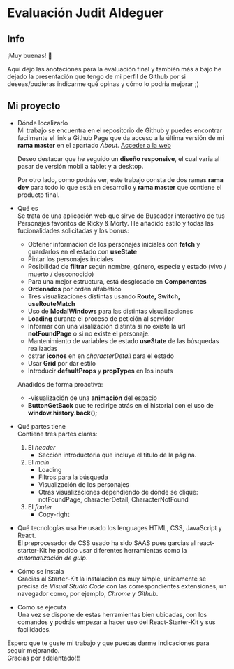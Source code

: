 # Evaluación Judit Aldeguer

## Info

¡Muy buenas! 👋

Aqui dejo las anotaciones para la evaluación final y también más a bajo he dejado la presentación que tengo de mi perfil de Github por si deseas/pudieras indicarme qué opinas y cómo lo podría mejorar ;)

## Mi proyecto

- Dónde localizarlo  
   Mi trabajo se encuentra en el repositorio de Github y puedes encontrar facilmente el link a Github Page que da acceso a la última versión de mi **rama master** en el apartado _About_. [Acceder a la web](http://beta.adalab.es/modulo-3-evaluacion-final-JuditAldeguer/)

  Deseo destacar que he seguido un **diseño responsive**, el cual varia al pasar de versión mobil a tablet y a desktop.

  Por otro lado, como podrás ver, este trabajo consta de dos ramas **rama dev** para todo lo que está en desarrollo y **rama master** que contiene el producto final.

- Qué es  
  Se trata de una aplicación web que sirve de Buscador interactivo de tus Personajes favoritos de Ricky & Morty. He añadido estilo y todas las fucionalidades solicitadas y los bonus:

  - Obtener información de los personajes iniciales con **fetch** y guardarlos en el estado con **useState**
  - Pintar los personajes iniciales
  - Posibilidad de **filtrar** según nombre, género, especie y estado (vivo / muerto / desconocido)
  - Para una mejor estructura, está desglosado en **Componentes**
  - **Ordenados** por orden alfabético
  - Tres visualizaciones distintas usando **Route, Switch, useRouteMatch**
  - Uso de **ModalWindows** para las distintas visualizaciones
  - **Loading** durante el proceso de petición al servidor
  - Informar con una visalización distinta si no existe la url **notFoundPage** o si no existe el personaje.
  - Mantenimiento de variables de estado **useState** de las búsquedas realizadas
  - ostrar **iconos** en en _characterDetail_ para el estado
  - Usar **Grid** por dar estilo
  - Introducir **defaultProps** y **propTypes** en los inputs

  Añadidos de forma proactiva:

  - -visualización de una **animación** del espacio
  - **ButtonGetBack** que te redirige atrás en el historial con el uso de **window.history.back();**

- Qué partes tiene  
  Contiene tres partes claras:

  1. El _header_
     - Sección introductoria que incluye el título de la página.
  2. El _main_
     - Loading
     - Filtros para la búsqueda
     - Visualización de los personajes
     - Otras visualizaciones dependiendo de dónde se clique: notFoundPage, characterDetail, CharacterNotFound
  3. El _footer_
     - Copy-right

- Qué tecnologías usa
  He usado los lenguages HTML, CSS, JavaScript y React.  
  El preprocesador de CSS usado ha sido SAAS pues garcias al react-starter-Kit he podido usar diferentes herramientas como la _automatización de gulp_.

- Cómo se instala  
  Gracias al Starter-Kit la instalación es muy simple, únicamente se precisa de _Visual Studio Code_ con las correspondientes extensiones, un navegador como, por ejemplo, _Chrome_ y _Github_.

- Cómo se ejecuta  
  Una vez se dispone de estas herramientas bien ubicadas, con los comandos <npm install> y <npm start> podrás empezar a hacer uso del React-Starter-Kit y sus facilidades.

Espero que te guste mi trabajo y que puedas darme indicaciones para seguir mejorando.  
Gracias por adelantado!!!


